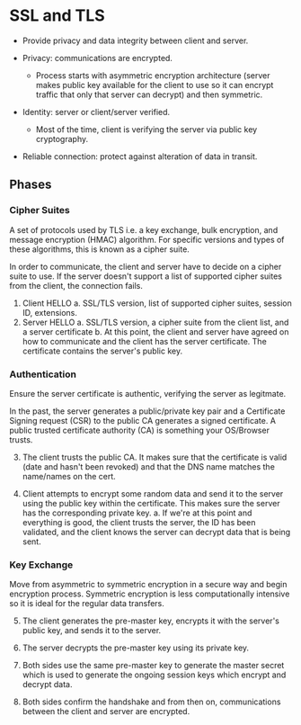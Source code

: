 # SSL and TLS

- Provide privacy and data integrity between client and server.

- Privacy: communications are encrypted.
  - Process starts with asymmetric encryption architecture (server makes public key available for the client to use so it can encrypt traffic that only that server can decrypt) and then symmetric.

- Identity: server or client/server verified.
  - Most of the time, client is verifying the server via public key cryptography.

- Reliable connection: protect against alteration of data in transit.

## Phases

### Cipher Suites

A set of protocols used by TLS i.e. a key exchange, bulk encryption, and message encryption (HMAC) algorithm. For specific versions and types of these algorithms, this is known as a cipher suite.

In order to communicate, the client and server have to decide on a cipher suite to use. If the server doesn't support a list of supported cipher suites from the client, the connection fails.

1. Client HELLO
  a. SSL/TLS version, list of supported cipher suites, session ID, extensions.
2. Server HELLO
  a. SSL/TLS version, a cipher suite from the client list, and a server certificate
  b. At this point, the client and server have agreed on how to communicate and the client has the server certificate. The certificate contains the server's public key.

### Authentication

Ensure the server certificate is authentic, verifying the server as legitmate.

In the past, the server generates a public/private key pair and a Certificate Signing request (CSR) to the public CA generates a signed certificate. A public trusted certificate authority (CA) is something your OS/Browser trusts.

3. The client trusts the public CA. It makes sure that the certificate is valid (date and hasn't been revoked) and that the DNS name matches the name/names on the cert.

4. Client attempts to encrypt some random data and send it to the server using the public key within the certificate. This makes sure the server has the corresponding private key.
  a. If we're at this point and everything is good, the client trusts the server, the ID has been validated, and the client knows the server can decrypt data that is being sent.

### Key Exchange

Move from asymmetric to symmetric encryption in a secure way and begin encryption process. Symmetric encryption is less computationally intensive so it is ideal for the regular data transfers.

5. The client generates the pre-master key, encrypts it with the server's public key, and sends it to the server.

6. The server decrypts the pre-master key using its private key.

7. Both sides use the same pre-master key to generate the master secret which is used to generate the ongoing session keys which encrypt and decrypt data.

8. Both sides confirm the handshake and from then on, communications between the client and server are encrypted.

